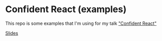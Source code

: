 # Confident React (examples)

This repo is some examples that I'm using for my talk ["Confident React"](https://kentcdodds.com/talks/#confident-react)

[Slides](https://slides.com/kentcdodds/confident-react)

